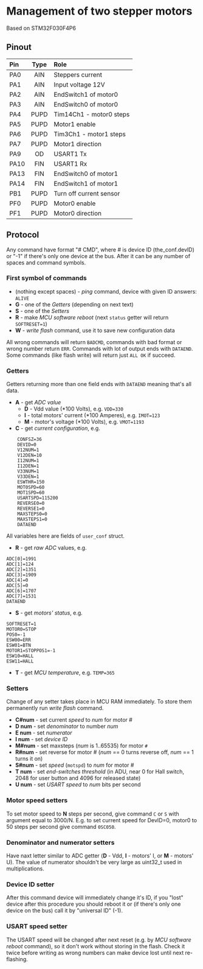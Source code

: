 Management of two stepper motors
================================

Based on STM32F030F4P6

## Pinout

|Pin | Type |         Role            |
|:---|:----:|:------------------------|
|PA0 | AIN  | Steppers current        |
|PA1 | AIN  | Input voltage 12V       |
|PA2 | AIN  | EndSwitch1 of motor0    |
|PA3 | AIN  | EndSwitch0 of motor0    |
|PA4 | PUPD | Tim14Ch1 - motor0 steps |
|PA5 | PUPD | Motor1 enable           |
|PA6 | PUPD | Tim3Ch1 - motor1 steps  |
|PA7 | PUPD | Motor1 direction        |
|PA9 | OD   | USART1 Tx               |
|PA10| FIN  | USART1 Rx               |
|PA13| FIN  | EndSwitch0 of motor1    |
|PA14| FIN  | EndSwitch1 of motor1    |
|PB1 | PUPD | Turn off current sensor |
|PF0 | PUPD | Motor0 enable           |
|PF1 | PUPD | Motor0 direction        |

## Protocol

Any command have format "# CMD", where # is device ID (the_conf.devID) or "-1" if there's
only one device at the bus. After it can be any number of spaces and command symbols.

### First symbol of commands

* (nothing except spaces) - *ping* command, device with given ID answers: `ALIVE`
* **G** - one of the *Getters* (depending on next text)
* **S** - one of the *Setters*
* **R** - make *MCU software reboot* (next `status` getter will return `SOFTRESET=1`)
* **W** - *write flash* command, use it to save new configuration data

All wrong commands will return `BADCMD`, commands with bad format or wrong number return `ERR`.
Commands with lot of output ends with `DATAEND`. Some commands (like flash write) will return
just `ALL OK` if succeed.

### Getters

Getters returning more than one field ends with `DATAEND` meaning that's all data.

* **A** - get *ADC value*
    * **D** - Vdd value (*100 Volts), e.g. `VDD=330`
    * **I** - total motors' current (*100 Amperes), e.g. `IMOT=123`
    * **M** - motor's voltage (*100 Volts), e.g. `VMOT=1193`
* **C** - get *current configuration*, e.g.

```
    CONFSZ=36
    DEVID=0
    V12NUM=1
    V12DEN=10
    I12NUM=1
    I12DEN=1
    V33NUM=1
    V33DEN=1
    ESWTHR=150
    MOT0SPD=60
    MOT1SPD=60
    USARTSPD=115200
    REVERSE0=0
    REVERSE1=0
    MAXSTEPS0=0
    MAXSTEPS1=0
    DATAEND
```

All variables here are fields of `user_conf` struct.


* **R** - get *raw ADC* values, e.g.

```
ADC[0]=1991
ADC[1]=124
ADC[2]=1351
ADC[3]=1909
ADC[4]=0
ADC[5]=0
ADC[6]=1707
ADC[7]=1531
DATAEND
```

* **S** - get *motors' status*, e.g.

```
SOFTRESET=1
MOTOR0=STOP
POS0=-1
ESW00=ERR
ESW01=BTN
MOTOR1=STOPPOS1=-1
ESW10=HALL
ESW11=HALL

```

* **T** - get *MCU temperature*, e.g. `TEMP=365`

### Setters
Change of any setter takes place in MCU RAM immediately. To store them permanently run
*write flash* command.

* **C#num** - set current *speed* to *num* for motor #
* **D num** - set *denominator* to number *num*
* **E num** - set *numerator*
* **I num** - set *device ID*
* **M#num** - set maxsteps (*num* is 1..65535) for motor `#`
* **R#num** - set reverse for motor # (*num* == 0 turns reverse off, *num* == 1 turns it on)
* **S#num** - set *speed* (`motspd`) to *num* for motor #
* **T num** - set *end-switches threshold* (in ADU, near 0 for Hall switch, 2048 for user button
    and 4096 for released state)
* **U num** - set *USART speed* to *num* bits per second

### Motor speed setters
To set motor speed to **N** steps per second, give command `C` or `S` with argument equal to
3000/N. E.g. to set current speed for DevID=0, motor0 to 50 steps per second give command `0SC050`.

### Denominator and numerator setters
Have naxt letter similar to ADC getter (**D** - Vdd, **I** - motors' I, or **M** - motors' U).
The value of numerator shouldn't be very large as uint32_t used in multiplications.

### Device ID setter
After this command device will immediately change it's ID, if you "lost" device after this
procedure you should reboot it or (if there's only one device on the bus) call it by "universal ID"
(-1).

### USART speed setter
The USART speed will be changed after next reset (e.g. by *MCU software reboot* command), so it
don't work without storing in the flash. Check it twice before writing as wrong numbers can make device
lost until next re-flashing.
